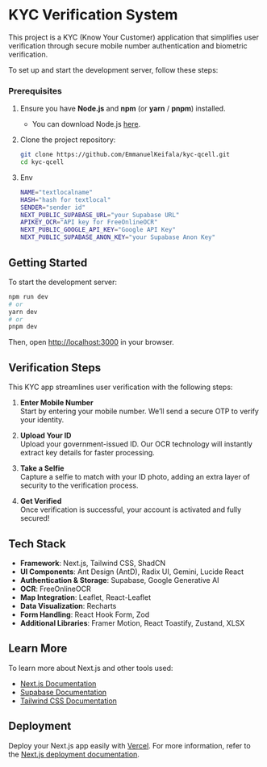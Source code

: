 # KYC Verification System

This project is a KYC (Know Your Customer) application that simplifies user verification through secure mobile number authentication and biometric verification.

To set up and start the development server, follow these steps:

### Prerequisites

1. Ensure you have **Node.js** and **npm** (or **yarn** / **pnpm**) installed.

   - You can download Node.js [here](https://nodejs.org/).

2. Clone the project repository:

   ```bash
   git clone https://github.com/EmmanuelKeifala/kyc-qcell.git
   cd kyc-qcell
   ```

3. Env
   ```bash
   NAME="textlocalname"
   HASH="hash for textlocal"
   SENDER="sender id"
   NEXT_PUBLIC_SUPABASE_URL="your Supabase URL"
   APIKEY_OCR="API key for FreeOnlineOCR"
   NEXT_PUBLIC_GOOGLE_API_KEY="Google API Key"
   NEXT_PUBLIC_SUPABASE_ANON_KEY="your Supabase Anon Key"
   ```

## Getting Started

To start the development server:

```bash
npm run dev
# or
yarn dev
# or
pnpm dev
```

Then, open [http://localhost:3000](http://localhost:3000) in your browser.

## Verification Steps

This KYC app streamlines user verification with the following steps:

1. **Enter Mobile Number**  
   Start by entering your mobile number. We’ll send a secure OTP to verify your identity.

2. **Upload Your ID**  
   Upload your government-issued ID. Our OCR technology will instantly extract key details for faster processing.

3. **Take a Selfie**  
   Capture a selfie to match with your ID photo, adding an extra layer of security to the verification process.

4. **Get Verified**  
   Once verification is successful, your account is activated and fully secured!

## Tech Stack

- **Framework**: Next.js, Tailwind CSS, ShadCN
- **UI Components**: Ant Design (AntD), Radix UI, Gemini, Lucide React
- **Authentication & Storage**: Supabase, Google Generative AI
- **OCR**: FreeOnlineOCR
- **Map Integration**: Leaflet, React-Leaflet
- **Data Visualization**: Recharts
- **Form Handling**: React Hook Form, Zod
- **Additional Libraries**: Framer Motion, React Toastify, Zustand, XLSX

## Learn More

To learn more about Next.js and other tools used:

- [Next.js Documentation](https://nextjs.org/docs)
- [Supabase Documentation](https://supabase.com/docs)
- [Tailwind CSS Documentation](https://tailwindcss.com/docs)

## Deployment

Deploy your Next.js app easily with [Vercel](https://vercel.com). For more information, refer to the [Next.js deployment documentation](https://nextjs.org/docs/app/building-your-application/deploying).
